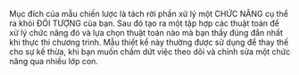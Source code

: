 Mục đích của mẫu chiến lược là tách rời phần xử lý một CHỨC NĂNG cụ thể ra khỏi ĐÓI TƯỢNG của bạn.
Sau đó tạo ra một tập hợp các thuật toán để xử lý chức năng đó và lựa chọn thuật toán nào
mà bạn thấy đúng đắn nhất khi thực thi chương trình. Mẫu thiết kế này thường được sử
dụng để thay thế cho sự kế thừa, khi bạn muốn chấm dứt việc theo dõi và chỉnh sửa một
chức năng qua nhiều lớp con.     
